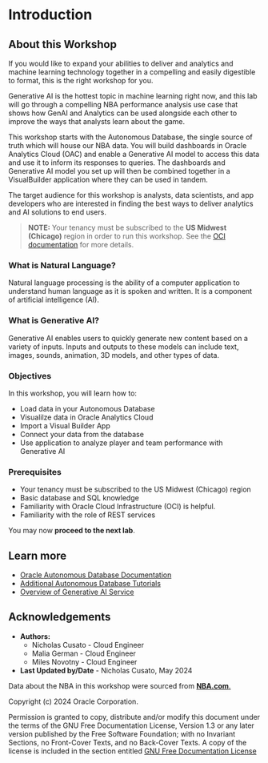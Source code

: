 # Introduction

## About this Workshop

If you would like to expand your abilities to deliver and analytics and machine learning technology together
in a compelling and easily digestible to format, this is the right workshop for you.

Generative AI is the hottest topic in machine learning right now, and this lab will go through a compelling NBA performance analysis use case that
shows how GenAI and Analytics can be used alongside each other to improve the ways that analysts learn about the game.

This workshop starts with the Autonomous Database, the single source of truth which will house our NBA data. You will build dashboards in Oracle Analytics Cloud (OAC) and enable a Generative AI model to access this data and use it to inform its responses to queries. The dashboards and Generative AI model you set up will then be combined together in a VisualBuilder application where they can be used in tandem.

The target audience for this workshop is analysts, data scientists, and app developers who are interested in finding the best ways to deliver analytics and AI solutions to end users. 

> **NOTE:** Your tenancy must be subscribed to the **US Midwest (Chicago)** region in order to run this workshop. See the [OCI documentation](https://docs.oracle.com/en-us/iaas/Content/Identity/Tasks/managingregions.htm) for more details.

### What is Natural Language?

Natural language processing is the ability of a computer application to understand human language as it is spoken and written. It is a component of artificial intelligence (AI).

### What is Generative AI?

Generative AI enables users to quickly generate new content based on a variety of inputs. Inputs and outputs to these models can include text, images, sounds, animation, 3D models, and other types of data.

### Objectives

In this workshop, you will learn how to:

* Load data in your Autonomous Database
* Visualilze data in Oracle Analytics Cloud
* Import a Visual Builder App
* Connect your data from the database
* Use application to analyze player and team performance with Generative AI

### Prerequisites

* Your tenancy must be subscribed to the US Midwest (Chicago) region
* Basic database  and SQL knowledge
* Familiarity with Oracle Cloud Infrastructure (OCI) is helpful.
* Familiarity with the role of REST services

You may now **proceed to the next lab**.

## Learn more

* [Oracle Autonomous Database Documentation](https://docs.oracle.com/en/cloud/paas/autonomous-data-warehouse-cloud/index.html)
* [Additional Autonomous Database Tutorials](https://docs.oracle.com/en/cloud/paas/autonomous-data-warehouse-cloud/tutorials.html)
* [Overview of Generative AI Service](https://docs.oracle.com/en-us/iaas/Content/generative-ai/overview.htm)


## Acknowledgements

* **Authors:**
	* Nicholas Cusato - Cloud Engineer
	* Malia German - Cloud Engineer
	* Miles Novotny - Cloud Engineer
* **Last Updated by/Date** - Nicholas Cusato, May 2024

Data about the NBA in this workshop were sourced from [**NBA.com**.](www.nba.com)

Copyright (c) 2024 Oracle Corporation.

Permission is granted to copy, distribute and/or modify this document
under the terms of the GNU Free Documentation License, Version 1.3
or any later version published by the Free Software Foundation;
with no Invariant Sections, no Front-Cover Texts, and no Back-Cover Texts.
A copy of the license is included in the section entitled [GNU Free Documentation License](files/gnu-free-documentation-license.txt)